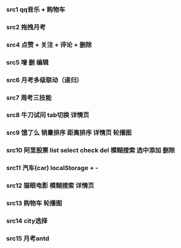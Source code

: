 
<h3>src1 qq音乐 + 购物车</h3>
<h3>src2 拖拽月考</h3>
<h3>src4 点赞 + 关注 + 评论 + 删除</h3>
<h3>src5 增 删 编辑</h3>
<h3>src6 月考多级联动（递归）</h3>
<h3>src7  周考三技能</h3>
<h3>src8  牛刀试问 tab切换 详情页</h3>
<h3>src9  饿了么  销量排序 距离排序 详情页  轮播图</h3>
<h3>src10  阿里股票 list select check del  模糊搜索  选中添加  删除</h3>
<h3>src11  汽车(car) localStorage  +  -</h3>
<h3>src12  猫眼电影  模糊搜索 详情页</h3>
<h3>src13  购物车 轮播图 </h3>
<h3>src14  city选择 </h3>
<h3>src15  月考antd </h3>